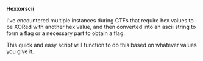 <b>Hexxorscii</b>

I've encountered multiple instances during CTFs that require hex values to be XORed with another hex value, and then converted into an ascii string to form a flag or a necessary part to obtain a flag. 

This quick and easy script will function to do this based on whatever values you give it.
